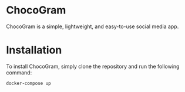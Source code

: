 # ChocoGram

ChocoGram is a simple, lightweight, and easy-to-use social media app.

# Installation

To install ChocoGram, simply clone the repository and run the following command:

```bash
docker-compose up
```
